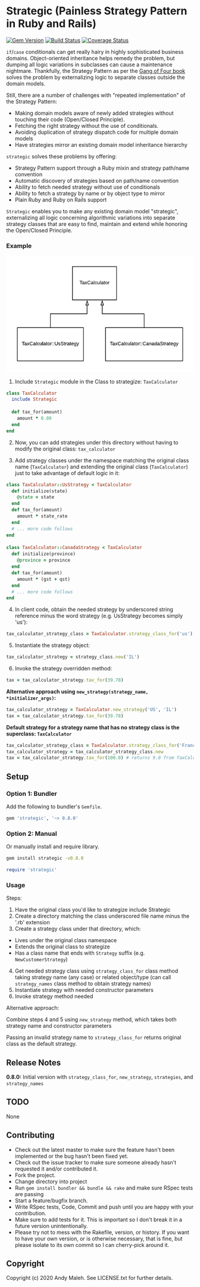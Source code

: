 # Strategic (Painless Strategy Pattern in Ruby and Rails)
[![Gem Version](https://badge.fury.io/rb/strategic.svg)](http://badge.fury.io/rb/strategic)
[![Build Status](https://travis-ci.com/AndyObtiva/strategic.svg?branch=master)](https://travis-ci.com/AndyObtiva/strategic?branch=master)
[![Coverage Status](https://coveralls.io/repos/github/AndyObtiva/strategic/badge.svg?branch=master)](https://coveralls.io/github/AndyObtiva/strategic?branch=master)

`if`/`case` conditionals can get really hairy in highly sophisticated business domains.
Object-oriented inheritance helps remedy the problem, but dumping all
logic variations in subclasses can cause a maintenance nightmare.
Thankfully, the Strategy Pattern as per the [Gang of Four book](https://www.amazon.com/Design-Patterns-Elements-Reusable-Object-Oriented/dp/0201633612) solves the problem by externalizing logic to
separate classes outside the domain models.

Still, there are a number of challenges with "repeated implementation" of the Strategy Pattern:
- Making domain models aware of newly added strategies without touching their
code (Open/Closed Principle).
- Fetching the right strategy without the use of conditionals.
- Avoiding duplication of strategy dispatch code for multiple domain models
- Have strategies mirror an existing domain model inheritance hierarchy

`strategic` solves these problems by offering:
- Strategy Pattern support through a Ruby mixin and strategy path/name convention
- Automatic discovery of strategies based on path/name convention
- Ability to fetch needed strategy without use of conditionals
- Ability to fetch a strategy by name or by object type to mirror
- Plain Ruby and Ruby on Rails support

`Strategic` enables you to make any existing domain model "strategic",
externalizing all logic concerning algorithmic variations into separate strategy
classes that are easy to find, maintain and extend while honoring the Open/Closed Principle.

### Example

<img src="strategic-example.png"
alt="Strategic Example" />

1. Include `Strategic` module in the Class to strategize: `TaxCalculator`

```ruby
class TaxCalculator
  include Strategic

  def tax_for(amount)
    amount * 0.09
  end
end
```

2. Now, you can add strategies under this directory without having to modify the original class: `tax_calculator`

3. Add strategy classes under the namespace matching the original class name (`TaxCalculator`) and extending the original class (`TaxCalculator`) just to take advantage of default logic in it:

```ruby
class TaxCalculator::UsStrategy < TaxCalculator
  def initialize(state)
    @state = state
  end
  def tax_for(amount)
    amount * state_rate
  end
  # ... more code follows
end

class TaxCalculator::CanadaStrategy < TaxCalculator
  def initialize(province)
    @province = province
  end
  def tax_for(amount)
    amount * (gst + qst)
  end
  # ... more code follows
end
```

4. In client code, obtain the needed strategy by underscored string reference minus the word strategy (e.g. UsStrategy becomes simply 'us'):

```ruby
tax_calculator_strategy_class = TaxCalculator.strategy_class_for('us')
```

5. Instantiate the strategy object:

```ruby
tax_calculator_strategy = strategy_class.new('IL')
```

6. Invoke the strategy overridden method:

```ruby
tax = tax_calculator_strategy.tax_for(39.78)
```

**Alternative approach using `new_strategy(strategy_name, *initializer_args)`:**

```ruby
tax_calculator_strategy = TaxCalculator.new_strategy('US', 'IL')
tax = tax_calculator_strategy.tax_for(39.78)
```

**Default strategy for a strategy name that has no strategy class is the superclass: `TaxCalculator`**

```ruby
tax_calculator_strategy_class = TaxCalculator.strategy_class_for('France')
tax_calculator_strategy = tax_calculator_strategy_class.new
tax = tax_calculator_strategy.tax_for(100.0) # returns 9.0 from TaxCalculator
```

## Setup

### Option 1: Bundler

Add the following to bundler's `Gemfile`.

```ruby
gem 'strategic', '~> 0.8.0'
```

### Option 2: Manual

Or manually install and require library.

```bash
gem install strategic -v0.8.0
```

```ruby
require 'strategic'
```

### Usage

Steps:
1. Have the original class you'd like to strategize include Strategic
2. Create a directory matching the class underscored file name minus the '.rb' extension
3. Create a strategy class under that directory, which:
 - Lives under the original class namespace
 - Extends the original class to strategize
 - Has a class name that ends with `Strategy` suffix (e.g. `NewCustomerStrategy`)
4. Get needed strategy class using `strategy_class_for` class method taking strategy name (any case) or related object/type (can call `strategy_names` class method to obtain strategy names)
5. Instantiate strategy with needed constructor parameters
6. Invoke strategy method needed

Alternative approach:

Combine steps 4 and 5 using `new_strategy` method, which takes both strategy name
and constructor parameters

Passing an invalid strategy name to `strategy_class_for` returns original class as the default
strategy.

## Release Notes

**0.8.0:** Initial version with `strategy_class_for`, `new_strategy`, `strategies`, and `strategy_names`

## TODO

None

## Contributing

* Check out the latest master to make sure the feature hasn't been implemented or the bug hasn't been fixed yet.
* Check out the issue tracker to make sure someone already hasn't requested it and/or contributed it.
* Fork the project.
* Change directory into project
* Run `gem install bundler && bundle && rake` and make sure RSpec tests are passing
* Start a feature/bugfix branch.
* Write RSpec tests, Code, Commit and push until you are happy with your contribution.
* Make sure to add tests for it. This is important so I don't break it in a future version unintentionally.
* Please try not to mess with the Rakefile, version, or history. If you want to have your own version, or is otherwise necessary, that is fine, but please isolate to its own commit so I can cherry-pick around it.

## Copyright

Copyright (c) 2020 Andy Maleh. See LICENSE.txt for
further details.

